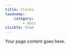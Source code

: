 ```yaml
---
title: Clocks
taxonomy:
    category:
        - docs
visible: true
---
```


Your page content goes here.